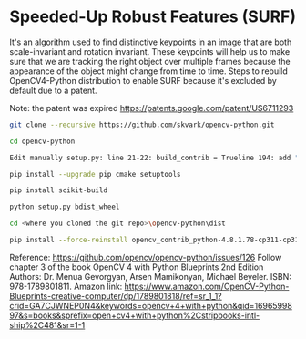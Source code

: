 # Speeded-Up Robust Features (SURF) 

It's an algorithm used to find distinctive keypoints in an image that are both scale-invariant and rotation invariant. These keypoints will help us to make sure that we are tracking the right object over multiple frames because the appearance of the object might change from time to time.
Steps to rebuild OpenCV4-Python distribution to enable SURF because it's excluded by default due to a patent.

Note: the patent was expired https://patents.google.com/patent/US6711293

```bash
git clone --recursive https://github.com/skvark/opencv-python.git

cd opencv-python

Edit manually setup.py: line 21-22: build_contrib = Trueline 194: add "-DOPENCV_ENABLE_NONFREE=ON" to cmake_args

pip install --upgrade pip cmake setuptools

pip install scikit-build

python setup.py bdist_wheel

cd <where you cloned the git repo>\opencv-python\dist

pip install --force-reinstall opencv_contrib_python-4.8.1.78-cp311-cp311-win_amd64.whl
```

Reference: https://github.com/opencv/opencv-python/issues/126
Follow chapter 3 of the book OpenCV 4 with Python Blueprints 2nd Edition
Authors: Dr. Menua Gevorgyan, Arsen Mamikonyan, Michael Beyeler. 
ISBN: 978-1789801811.
Amazon link: https://www.amazon.com/OpenCV-Python-Blueprints-creative-computer/dp/1789801818/ref=sr_1_1?crid=GA7CJWNEP0N4&keywords=opencv+4+with+python&qid=1696599897&s=books&sprefix=open+cv4+with+python%2Cstripbooks-intl-ship%2C481&sr=1-1